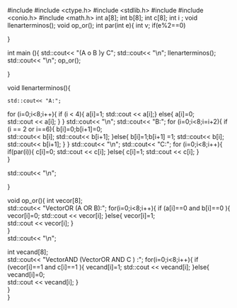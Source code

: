 #include <iostream>
#include <ctype.h>
#include <stdlib.h>
#include <cstring>
#include <conio.h>
#include <math.h>
    int a[8];
    int b[8];
    int c[8];
    int i ;
void llenarterminos();
void op_or();
int par(int e){
    int v;
    if(e%2==0)

}


int main (){
    std::cout<< "(A o B )y C";
    std::cout<< "\n";
    llenarterminos();
    std::cout<< "\n";
    op_or();
         
  }

void llenarterminos(){

    std::cout<< "A:";
  for (i=0;i<8;i++){
    if (i < 4){
    a[i]=1;
    std::cout << a[i];}
    else{
    a[i]=0;  
    std::cout << a[i];
    }
    }
     std::cout<< "\n";
    std::cout<< "B:";
    for (i=0;i<8;i=i+2){
    if (i == 2 or i==6){
    b[i]=0;b[i+1]=0;  
    std::cout<< b[i];
    std::cout<< b[i+1];
    }else{
    b[i]=1;b[i+1] =1;
    std::cout<< b[i];
    std::cout<< b[i+1];
    }
    }
    std::cout<< "\n";
    std::cout<< "C:";
    for (i=0;i<8;i++){
     if(par(i)){
        c[i]=0;
        std::cout << c[i];
    }else{
        c[i]=1;
        std::cout << c[i];
    }    
    }    
    
std::cout<< "\n";    
    
}

void op_or(){
int vecor[8];    
std::cout<< "VectorOR (A OR B):";
for(i=0;i<8;i++){
    if (a[i]==0 and b[i]==0 ){
    vecor[i]=0;
    std::cout << vecor[i];
    }else{
    vecor[i]=1;    
    std::cout << vecor[i];
    }        
}    
std::cout<< "\n";
    
int vecand[8];    
std::cout<< "VectorAND (VectorOR AND C ) :";
for(i=0;i<8;i++){
    if (vecor[i]==1 and c[i]==1 ){
    vecand[i]=1;
    std::cout << vecand[i];
    }else{
    vecand[i]=0;    
    std::cout << vecand[i];
    }        
}            
}
